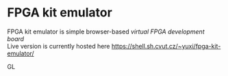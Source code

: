 # FPGA kit emulator
FPGA kit emulator is simple browser-based *virtual FPGA development board*  
Live version is currently hosted here https://shell.sh.cvut.cz/~yuxi/fpga-kit-emulator/

GL